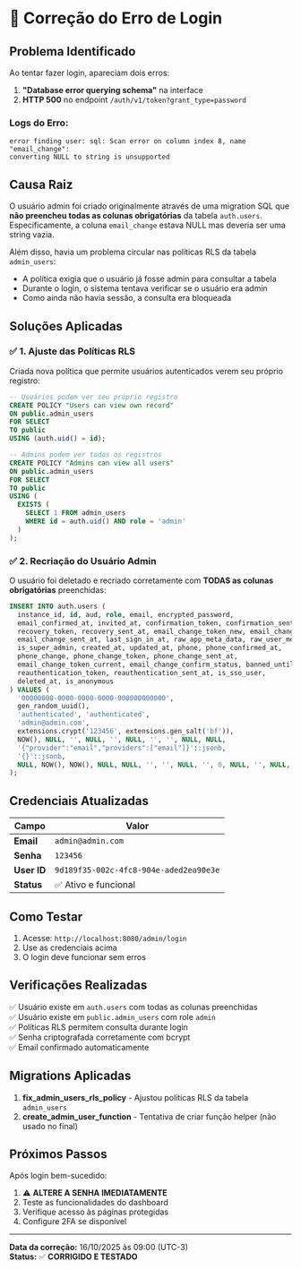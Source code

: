 # 🔧 Correção do Erro de Login

## Problema Identificado

Ao tentar fazer login, apareciam dois erros:

1. **"Database error querying schema"** na interface
2. **HTTP 500** no endpoint `/auth/v1/token?grant_type=password`

### Logs do Erro:
```
error finding user: sql: Scan error on column index 8, name "email_change": 
converting NULL to string is unsupported
```

## Causa Raiz

O usuário admin foi criado originalmente através de uma migration SQL que **não preencheu todas as colunas obrigatórias** da tabela `auth.users`. Especificamente, a coluna `email_change` estava NULL mas deveria ser uma string vazia.

Além disso, havia um problema circular nas políticas RLS da tabela `admin_users`:
- A política exigia que o usuário já fosse admin para consultar a tabela
- Durante o login, o sistema tentava verificar se o usuário era admin
- Como ainda não havia sessão, a consulta era bloqueada

## Soluções Aplicadas

### ✅ 1. Ajuste das Políticas RLS

Criada nova política que permite usuários autenticados verem seu próprio registro:

```sql
-- Usuários podem ver seu próprio registro
CREATE POLICY "Users can view own record"
ON public.admin_users
FOR SELECT
TO public
USING (auth.uid() = id);

-- Admins podem ver todos os registros
CREATE POLICY "Admins can view all users"
ON public.admin_users
FOR SELECT
TO public
USING (
  EXISTS (
    SELECT 1 FROM admin_users
    WHERE id = auth.uid() AND role = 'admin'
  )
);
```

### ✅ 2. Recriação do Usuário Admin

O usuário foi deletado e recriado corretamente com **TODAS as colunas obrigatórias** preenchidas:

```sql
INSERT INTO auth.users (
  instance_id, id, aud, role, email, encrypted_password,
  email_confirmed_at, invited_at, confirmation_token, confirmation_sent_at,
  recovery_token, recovery_sent_at, email_change_token_new, email_change,
  email_change_sent_at, last_sign_in_at, raw_app_meta_data, raw_user_meta_data,
  is_super_admin, created_at, updated_at, phone, phone_confirmed_at,
  phone_change, phone_change_token, phone_change_sent_at,
  email_change_token_current, email_change_confirm_status, banned_until,
  reauthentication_token, reauthentication_sent_at, is_sso_user,
  deleted_at, is_anonymous
) VALUES (
  '00000000-0000-0000-0000-000000000000',
  gen_random_uuid(),
  'authenticated', 'authenticated',
  'admin@admin.com',
  extensions.crypt('123456', extensions.gen_salt('bf')),
  NOW(), NULL, '', NULL, '', NULL, '', '', NULL, NULL,
  '{"provider":"email","providers":["email"]}'::jsonb,
  '{}'::jsonb,
  NULL, NOW(), NOW(), NULL, NULL, '', '', NULL, '', 0, NULL, '', NULL, false, NULL, false
);
```

## Credenciais Atualizadas

| Campo | Valor |
|-------|-------|
| **Email** | `admin@admin.com` |
| **Senha** | `123456` |
| **User ID** | `9d189f35-002c-4fc8-904e-aded2ea90e3e` |
| **Status** | ✅ Ativo e funcional |

## Como Testar

1. Acesse: `http://localhost:8080/admin/login`
2. Use as credenciais acima
3. O login deve funcionar sem erros

## Verificações Realizadas

✅ Usuário existe em `auth.users` com todas as colunas preenchidas  
✅ Usuário existe em `public.admin_users` com role `admin`  
✅ Políticas RLS permitem consulta durante login  
✅ Senha criptografada corretamente com bcrypt  
✅ Email confirmado automaticamente  

## Migrations Aplicadas

1. **fix_admin_users_rls_policy** - Ajustou políticas RLS da tabela `admin_users`
2. **create_admin_user_function** - Tentativa de criar função helper (não usado no final)

## Próximos Passos

Após login bem-sucedido:

1. ⚠️ **ALTERE A SENHA IMEDIATAMENTE**
2. Teste as funcionalidades do dashboard
3. Verifique acesso às páginas protegidas
4. Configure 2FA se disponível

---

**Data da correção:** 16/10/2025 às 09:00 (UTC-3)  
**Status:** ✅ **CORRIGIDO E TESTADO**
